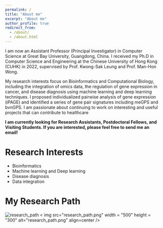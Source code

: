 ```yaml
---
permalink: /
title: "About me"
excerpt: "About me"
author_profile: true
redirect_from: 
  - /about/
  - /about.html
---
```


I am now an Assistant Professor (Principal Investigator) in Computer Science at Great Bay University, Guangdong, China. I received my Ph.D in Computer Science and Engineering at the Chinese University of Hong Kong (CUHK) in 2022, supervised by Prof. Kwong-Sak Leung and Prof. Man-Hon Wong. 

My research interests focus on Bioinformatics and Computational Biology, including the integration of omics data, the regulation of gene expression in cancer, and disease diagnosis using machine learning and deep learning techniques. I proposed individualized pairwise analysis of gene expression (iPAGE) and identified a series of gene pair signatures including meGPS and bvnGPS. I am passionate about continuing to work on interesting and useful projects that can contribute to healthcare

**I am currently looking for Research Assistants, Postdoctoral Fellows, and Visiting Students. If you are interested, please feel free to send me an email!**

Research Interests
======
* Bioinformatics
* Machine learning and Deep learning
* Disease diagnosis
* Data integration

My Research Path
======
![research_path](/research_path.png)
< img src="research_path.png" width = "500" height = "300" alt="research_path.png" align=center />
